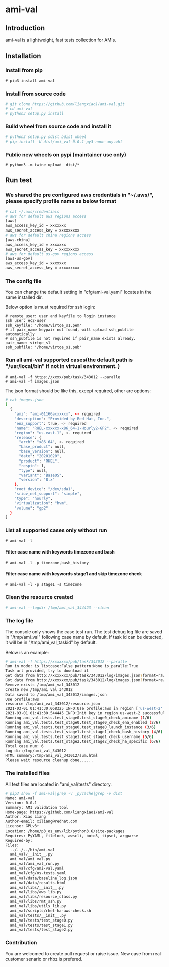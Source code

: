 # ami-val

## Introduction

ami-val is a lightweight, fast tests collection for AMIs.

## Installation

### Install from pip

`# pip3 install ami-val`

### Install from source code

```bash
# git clone https://github.com/liangxiao1/ami-val.git
# cd ami-val
# python3 setup.py install
```

### Build wheel from source code and install it

```bash
# python3 setup.py sdist bdist_wheel
# pip install -U dist/ami_val-0.0.1-py3-none-any.whl
```

### Public new wheels on [pypi](https://pypi.org/project/ami-val/) (maintainer use only)

`# python3 -m twine upload  dist/*`

## Run test

### We shared the pre configured aws credentials in "~/.aws/", please specify profile name as below format

```bash
# cat ~/.aws/credentials
# aws for default aws regions access
[aws]
aws_access_key_id = xxxxxxx
aws_secret_access_key = xxxxxxxxx
# aws for default china regions access
[aws-china]
aws_access_key_id = xxxxxxx
aws_secret_access_key = xxxxxxxxx
# aws for default us-gov regions access
[aws-us-gov]
aws_access_key_id = xxxxxxx
aws_secret_access_key = xxxxxxxxx

```

### The config file

You can change the default setting in "cfg/ami-val.yaml" locates in the same installed dir.

Below option is must required for ssh login:
```
# remote_user: user and keyfile to login instance
ssh_user: ec2-user
ssh_keyfile: '/home/virtqe_s1.pem'
# if pair_name keypair not found, will upload ssh_pubfile automatically
# ssh_pubfile is not required if pair_name exists already.
pair_name: virtqe_s1
ssh_pubfile: '/home/virtqe_s1.pub'
```

### Run all ami-val supported cases(the default path is "/usr/local/bin" if not in virtual environment. )  

`# ami-val -f https://xxxx/pub/task/343012 --paralle`  
`# ami-val -f images.json`  

The json format should be like this, except required, other are options:

```bash
# cat images.json
[
  {
    "ami": "ami-01166axxxxxx", <- required
    "description": "Provided by Red Hat, Inc.",
    "ena_support": true, <- required
    "name": "RHEL-xxxxxx-x86_64-1-Hourly2-GP2", <- required
    "region": "us-east-1", <- required
    "release": {
      "arch": "x86_64", <- required
      "base_product": null, 
      "base_version": null, 
      "date": "20201020", 
      "product": "RHEL", 
      "respin": 1, 
      "type": null, 
      "variant": "BaseOS", 
      "version": "8.x"
    }, 
    "root_device": "/dev/sda1", 
    "sriov_net_support": "simple", 
    "type": "hourly", 
    "virtualization": "hvm", 
    "volume": "gp2"
  }
]
```

### List all supported cases only without run

`# ami-val -l`

#### Filter case name with keywords timezone and bash

`# ami-val -l -p timezone,bash_history`

#### Filter case name with keywords stage1 and skip timezone check

`# ami-val -l -p stage1 -s timezone`

### Clean the resource created  
```bash
# ami-val --logdir /tmp/ami_val_344423 --clean
```

### The log file

The console only shows the case test run.
The test debug log file are saved in "/tmp/ami_val" following case name by default.
If task id can be detected, it will be in "/tmp/ami_val_taskid" by default.

Below is an example:

```bash
# ami-val -f https://xxxxxxx/pub/task/343012 --paralle
Run in mode: is_listcase:False pattern:None is_paralle:True
Task url provided, try to download it
Get data from http://xxxxxxx/pub/task/343012/log/images.json?format=raw
Got data from http://xxxxxxx/pub/task/343012/log/images.json?format=raw
Remove exists /tmp/ami_val_343012
Create new /tmp/ami_val_343012
Data saved to /tmp/ami_val_343012/images.json
Use profile:aws
resource /tmp/ami_val_343012/resource.json
2021-03-01 01:41:30.068325 INFO:Use profile:aws in region ['us-west-2', 'cn-northwest-1', 'us-gov-west-1']
2021-03-01 01:41:30.544445 INFO:Init key in region us-west-2 successfully
Running ami_val.tests.test_stage0.test_stage0_check_aminame (1/6)
Running ami_val.tests.test_stage0.test_stage0_check_ena_enabled (2/6)
Running ami_val.tests.test_stage0.test_stage0_launch_instance (3/6)
Running ami_val.tests.test_stage1.test_stage1_check_bash_history (4/6)
Running ami_val.tests.test_stage1.test_stage1_check_username (5/6)
Running ami_val.tests.test_stage2.test_stage2_check_ha_specific (6/6)
Total case num: 6
Log dir:/tmp/ami_val_343012
HTML summary:/tmp/ami_val_343012/sum.html
Please wait resource cleanup done......

```

### The installed files

All test files are located in "ami_val/tests" directory.

```bash
# pip3 show -f ami-val|grep -v _pycache|grep -v dist
Name: ami-val
Version: 0.0.1
Summary: AMI validation tool
Home-page: https://github.com/liangxiao1/ami-val
Author: Xiao Liang
Author-email: xiliang@redhat.com
License: GPLv3+
Location: /home/p3_os_env/lib/python3.6/site-packages
Requires: PyYAML, filelock, awscli, boto3, tipset, argparse
Required-by: 
Files:
  ../../../bin/ami-val
  ami_val/__init__.py
  ami_val/ami_val.py
  ami_val/ami_val_run.py
  ami_val/cfg/ami-val.yaml
  ami_val/cfg/os-tests.yaml
  ami_val/data/baseline_log.json
  ami_val/data/results.html
  ami_val/libs/__init__.py
  ami_val/libs/aws_lib.py
  ami_val/libs/resource_class.py
  ami_val/libs/rmt_ssh.py
  ami_val/libs/utils_lib.py
  ami_val/scripts/rhel-ha-aws-check.sh
  ami_val/tests/__init__.py
  ami_val/tests/test_stage0.py
  ami_val/tests/test_stage1.py
  ami_val/tests/test_stage2.py

```

### Contribution

You are welcomed to create pull request or raise issue. New case from real customer senario or rhbz is prefered.
